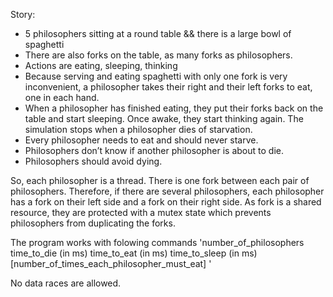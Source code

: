Story:

 - 5 philosophers sitting at a round table && there is a large bowl of spaghetti
 - There are also forks on the table, as many forks as philosophers.
  - Actions are eating, sleeping, thinking 
 - Because serving and eating spaghetti with only one fork is very inconvenient, a
    philosopher takes their right and their left forks to eat, one in each hand.
  - When a philosopher has finished eating, they put their forks back on the table and
    start sleeping. Once awake, they start thinking again. The simulation stops when
    a philosopher dies of starvation.
  - Every philosopher needs to eat and should never starve.
  - Philosophers don’t know if another philosopher is about to die.
  - Philosophers should avoid dying.


So, each philosopher is a thread.
There is one fork between each pair of philosophers. Therefore, if there are several philosophers, each philosopher has a fork on their left side and a fork on their right
side. As fork is a shared resource, they are protected with a mutex state which prevents philosophers from duplicating the forks.

The program works with folowing commands 'number_of_philosophers time_to_die (in ms) time_to_eat (in ms) time_to_sleep (in ms) [number_of_times_each_philosopher_must_eat] ' 

No data races are allowed.

